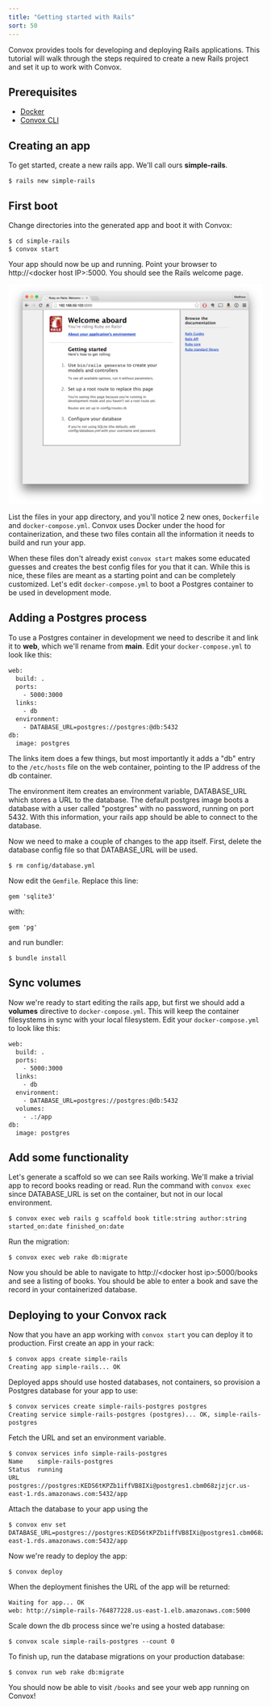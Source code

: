 ```yaml
---
title: "Getting started with Rails"
sort: 50
---
```

Convox provides tools for developing and deploying Rails applications. This tutorial will walk through the steps required to create a new Rails project and set it up to work with Convox.

## Prerequisites

- [Docker](https://docs.docker.com/installation/)
- [Convox CLI](/docs/getting-started-with-convox/)

## Creating an app

To get started, create a new rails app. We'll call ours **simple-rails**.

    $ rails new simple-rails

## First boot

Change directories into the generated app and boot it with Convox:

    $ cd simple-rails
    $ convox start

Your app should now be up and running. Point your browser to http://&lt;docker host IP&gt;:5000. You should see the Rails welcome page.

![rails-welcome-page](/assets/images/docs/getting-started-with-rails/rails_welcome.png)

List the files in your app directory, and you'll notice 2 new ones, `Dockerfile` and `docker-compose.yml`. Convox uses Docker under the hood for containerization, and these two files contain all the information it needs to build and run your app.

When these files don't already exist `convox start` makes some educated guesses and creates the best config files for you that it can. While this is nice, these files are meant as a starting point and can be completely customized. Let's edit `docker-compose.yml` to boot a Postgres container to be used in development mode.

## Adding a Postgres process

To use a Postgres container in development we need to describe it and link it to **web**, which we'll rename from **main**. Edit your `docker-compose.yml` to look like this:

    web:
      build: .
      ports:
        - 5000:3000
      links:
        - db
      environment:
        - DATABASE_URL=postgres://postgres:@db:5432
    db:
      image: postgres

The links item does a few things, but most importantly it adds a "db" entry to the `/etc/hosts` file on the web container, pointing to the IP address of the db container.

The environment item creates an environment variable, DATABASE_URL which stores a URL to the database. The default postgres image boots a database with a user called "postgres" with no password, running on port 5432. With this information, your rails app should be able to connect to the database.

Now we need to make a couple of changes to the app itself. First, delete the database config file so that DATABASE_URL will be used.

    $ rm config/database.yml

Now edit the `Gemfile`. Replace this line:

    gem 'sqlite3'

with:

    gem 'pg'

and run bundler:

    $ bundle install

## Sync volumes

Now we're ready to start editing the rails app, but first we should add a **volumes** directive to `docker-compose.yml`. This will keep the container filesystems in sync with your local filesystem. Edit your `docker-compose.yml` to look like this:

    web:
      build: .
      ports:
        - 5000:3000
      links:
        - db
      environment:
        - DATABASE_URL=postgres://postgres:@db:5432
      volumes:
        - .:/app
    db:
      image: postgres

## Add some functionality

Let's generate a scaffold so we can see Rails working. We'll make a trivial app to record books reading or read. Run the command with `convox exec` since DATABASE_URL is set on the container, but not in our local environment.

    $ convox exec web rails g scaffold book title:string author:string started_on:date finished_on:date

Run the migration:

    $ convox exec web rake db:migrate

Now you should be able to navigate to http://&lt;docker host ip&gt;:5000/books and see a listing of books. You should be able to enter a book and save the record in your containerized database.

## Deploying to your Convox rack

Now that you have an app working with `convox start` you can deploy it to production. First create an app in your rack:

    $ convox apps create simple-rails
    Creating app simple-rails... OK

Deployed apps should use hosted databases, not containers, so provision a Postgres database for your app to use:

    $ convox services create simple-rails-postgres postgres
    Creating service simple-rails-postgres (postgres)... OK, simple-rails-postgres

Fetch the URL and set an environment variable.

    $ convox services info simple-rails-postgres
    Name    simple-rails-postgres
    Status  running
    URL     postgres://postgres:KEDS6tKPZb1iffVB8IXi@postgres1.cbm068zjzjcr.us-east-1.rds.amazonaws.com:5432/app 

Attach the database to your app using the 

    $ convox env set DATABASE_URL=postgres://postgres:KEDS6tKPZb1iffVB8IXi@postgres1.cbm068zjzjcr.us-east-1.rds.amazonaws.com:5432/app 

Now we're ready to deploy the app:

    $ convox deploy

When the deployment finishes the URL of the app will be returned:

    Waiting for app... OK
    web: http://simple-rails-764877228.us-east-1.elb.amazonaws.com:5000 

Scale down the db process since we're using a hosted database:

    $ convox scale simple-rails-postgres --count 0

To finish up, run the database migrations on your production database:

    $ convox run web rake db:migrate

You should now be able to visit `/books` and see your web app running on Convox!
